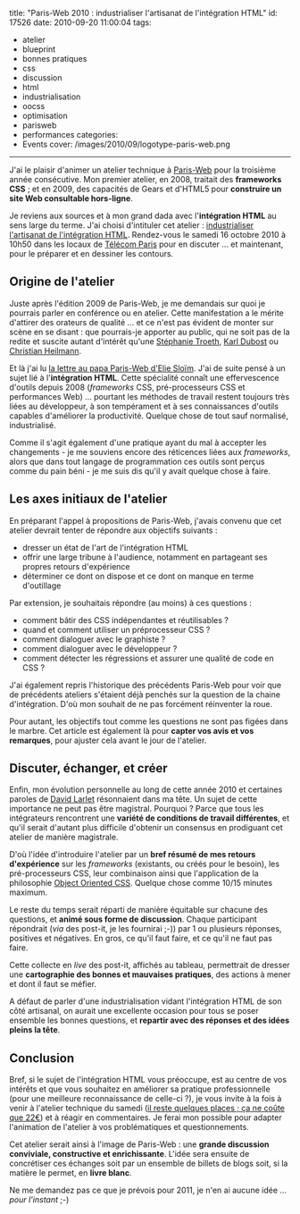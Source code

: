 title: "Paris-Web 2010 : industrialiser l'artisanat de l'intégration HTML"
id: 17526
date: 2010-09-20 11:00:04
tags:
- atelier
- blueprint
- bonnes pratiques
- css
- discussion
- html
- industrialisation
- oocss
- optimisation
- parisweb
- performances
categories:
- Events
cover: /images/2010/09/logotype-paris-web.png
---

J'ai le plaisir d'animer un atelier technique à [Paris-Web](http://www.paris-web.fr) pour la troisième année consécutive. Mon premier atelier, en 2008, traitait des **frameworks CSS** ; et en 2009, des capacités de Gears et d'HTML5 pour **construire un site Web consultable hors-ligne**.

Je reviens aux sources et à mon grand dada avec l'**intégration HTML** au sens large du terme. J'ai choisi d'intituler cet atelier : [industrialiser l'artisanat de l'intégration HTML](http://www.paris-web.fr/2010/programme/industrialiser-lartisanat-de-lintegration-html.php). Rendez-vous le samedi 16 octobre 2010 à 10h50 dans les locaux de [Télécom Paris](http://www.telecom-paristech.fr/) pour en discuter ... et maintenant, pour le préparer et en dessiner les contours.

<!--more-->

## Origine de l'atelier

Juste après l'édition 2009 de Paris-Web, je me demandais sur quoi je pourrais parler en conférence ou en atelier. Cette manifestation a le mérite d'attirer des orateurs de qualité ... et ce n'est pas évident de monter sur scène en se disant : que pourrais-je apporter au public, qui ne soit pas de la redite et suscite autant d'intérêt qu'une [Stéphanie Troeth](http://stephanietroeth.com/), [Karl Dubost](http://www.la-grange.net/) ou [Christian Heilmann](http://icant.co.uk/).

Et là j'ai lu [la lettre au papa Paris-Web d'Elie Sloïm](http://blog.temesis.com/post/2009/12/15/Ma-lettre-a-papa-ParisWeb). J'ai de suite pensé à un sujet lié à l'**intégration HTML**. Cette spécialité connaît une effervescence d'outils depuis 2008 (_frameworks_ CSS, pré-processeurs CSS et performances Web) ... pourtant les méthodes de travail restent toujours très liées au développeur, à son tempérament et à ses connaissances d'outils capables d'améliorer la productivité. Quelque chose de tout sauf normalisé, industrialisé.

Comme il s'agit également d'une pratique ayant du mal à accepter les changements - je me souviens encore des réticences liées aux _frameworks_, alors que dans tout langage de programmation ces outils sont perçus comme du pain béni - je me suis dis qu'il y avait quelque chose à faire.

## Les axes initiaux de l'atelier

En préparant l'appel à propositions de Paris-Web, j'avais convenu que cet atelier devrait tenter de répondre aux objectifs suivants :

*   dresser un état de l'art de l'intégration HTML
*   offrir une large tribune à l'audience, notamment en partageant ses  propres retours d'expérience
*   déterminer ce dont on dispose et ce dont on manque en terme  d'outillage

Par extension, je souhaitais répondre (au moins) à ces questions :

*   comment bâtir des CSS indépendantes et réutilisables ?
*   quand et comment utiliser un préprocesseur CSS ?
*   comment dialoguer avec le graphiste ?
*   comment dialoguer avec le développeur ?
*   comment détecter les régressions et assurer une qualité de code en  CSS ?

J'ai également repris l'historique des précédents Paris-Web pour voir que de précédents ateliers s'étaient déjà penchés sur la question de la chaine d'intégration. D'où mon souhait de ne pas forcément réinventer la roue.

Pour autant, les objectifs tout comme les questions ne sont pas figées dans le marbre. Cet article est également là pour **capter vos avis et vos remarques**, pour ajuster cela avant le jour de l'atelier.

## Discuter, échanger, et créer

Enfin, mon évolution personnelle au long de cette année 2010 et certaines paroles de [David Larlet](http://larlet.fr/) résonnaient dans ma tête.
Un sujet de cette importance ne peut pas être magistral. Pourquoi ? Parce que tous les intégrateurs rencontrent une **variété de conditions de travail différentes**, et qu'il serait d'autant plus difficile d'obtenir un consensus en prodiguant cet atelier de manière magistrale.

D'où l'idée d'introduire l'atelier par un **bref résumé de mes retours d'expérience** sur les _frameworks_ (existants, ou créés pour le besoin), les pré-processeurs CSS, leur combinaison ainsi que l'application de la philosophie [Object Oriented CSS](http://oocss.org/). Quelque chose comme 10/15 minutes maximum.

Le reste du temps serait réparti de manière équitable sur chacune des questions, et **animé sous forme de discussion**. Chaque participant répondrait (_via_ des post-it, je les fournirai ;-)) par 1 ou plusieurs réponses, positives et négatives. En gros, ce qu'il faut faire, et ce qu'il ne faut pas faire.

Cette collecte en _live_ des post-it, affichés au tableau, permettrait de dresser une **cartographie des bonnes et mauvaises pratiques**, des actions à mener et dont il faut se méfier.

A défaut de parler d'une industrialisation vidant l'intégration HTML de son côté artisanal, on aurait une excellente occasion pour tous se poser ensemble les bonnes questions, et **repartir avec des réponses et des idées pleins la tête**.

## Conclusion

Bref, si le sujet de l'intégration HTML vous préoccupe, est au centre de vos intérêts et que vous souhaitez en améliorer sa pratique professionnelle (pour une meilleure reconnaissance de celle-ci ?), je vous invite à la fois à venir à l'atelier technique du samedi ([il reste quelques places ; ça ne coûte que 22€](http://inscriptions.paris-web.fr/)) et à réagir en commentaires. Je ferai mon possible pour adapter l'animation de l'atelier à vos problématiques et questionnements.

Cet atelier serait ainsi à l'image de Paris-Web : une **grande discussion conviviale, constructive et enrichissante**.
L'idée sera ensuite de concrétiser ces échanges soit par un ensemble de billets de blogs soit, si la matière le permet, en **livre blanc**.

Ne me demandez pas ce que je prévois pour 2011, je n'en ai aucune idée ... _pour l'instant_ ;-)